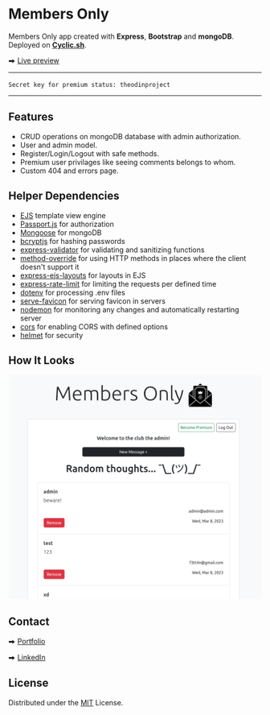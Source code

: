 # Members Only

Members Only app created with **Express**, **Bootstrap** and **mongoDB**. Deployed on [**Cyclic.sh**](https://www.cyclic.sh/).

⮕ [Live preview](https://express-members-only.cyclic.app/)

---

`Secret key for premium status: theodinproject`

---

## Features

-   CRUD operations on mongoDB database with admin authorization.
-   User and admin model.
-   Register/Login/Logout with safe methods.
-   Premium user privilages like seeing comments belongs to whom.
-   Custom 404 and errors page.

## Helper Dependencies

-   [EJS](https://ejs.co/) template view engine
-   [Passport.js](https://www.passportjs.org/) for authorization
-   [Mongoose](https://mongoosejs.com/) for mongoDB
-   [bcryptjs](https://www.npmjs.com/package/bcryptjs) for hashing passwords
-   [express-validator](https://express-validator.github.io/docs) for validating and sanitizing functions
-   [method-override](https://www.npmjs.com/package/method-override) for using HTTP methods in places where the client doesn't support it
-   [express-ejs-layouts](https://www.npmjs.com/package/express-ejs-layouts) for layouts in EJS
-   [express-rate-limit](https://www.npmjs.com/package/express-rate-limit) for limiting the requests per defined time
-   [dotenv](https://www.npmjs.com/package/dotenv) for processing .env files
-   [serve-favicon](https://www.npmjs.com/package/serve-favicon) for serving favicon in servers
-   [nodemon](https://nodemon.io/) for monitoring any changes and automatically restarting server
-   [cors](https://www.npmjs.com/package/cors) for enabling CORS with defined options
-   [helmet](https://www.npmjs.com/package/helmet) for security

## How It Looks

![ss](./public/assets/readme.png)

## Contact

⮕ [Portfolio](https://fatiharapoglu.dev)

⮕ [LinkedIn](https://www.linkedin.com/in/fatiharapoglu/)

## License

Distributed under the [MIT](https://choosealicense.com/licenses/mit/) License.
